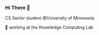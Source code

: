 ### Hi There 👋


CS Senior student @University of Minnesota

👥 working at the Knowledge Computing Lab
